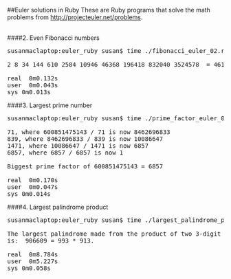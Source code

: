 ##Euler solutions in Ruby
These are Ruby programs that solve the math problems from http://projecteuler.net/problems.


<br>
####2. Even Fibonacci numbers

<pre>
susanmaclaptop:euler_ruby susan$ time ./fibonacci_euler_02.rb

2 8 34 144 610 2584 10946 46368 196418 832040 3524578  = 4613732

real  0m0.132s
user  0m0.043s
sys 0m0.013s
</pre>


####3. Largest prime number

<pre>
susanmaclaptop:euler_ruby susan$ time ./prime_factor_euler_03.rb

71, where 600851475143 / 71 is now 8462696833
839, where 8462696833 / 839 is now 10086647
1471, where 10086647 / 1471 is now 6857
6857, where 6857 / 6857 is now 1

Biggest prime factor of 600851475143 = 6857

real  0m0.170s
user  0m0.047s
sys 0m0.014s
</pre>


####4. Largest palindrome product

<pre>
susanmaclaptop:euler_ruby susan$ time ./largest_palindrome_product.rb

The largest palindrome made from the product of two 3-digit numbers
is:  906609 = 993 * 913.

real  0m8.784s
user  0m5.227s
sys 0m0.058s
</pre>
